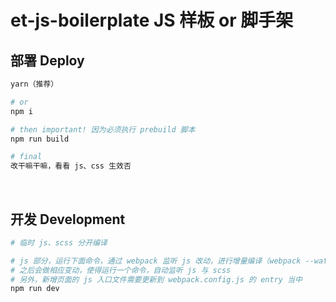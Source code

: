 # et-js-boilerplate JS 样板 or 脚手架

## 部署 Deploy

```sh
yarn（推荐）

# or
npm i

# then important! 因为必须执行 prebuild 脚本
npm run build

# final
改干嘛干嘛，看看 js、css 生效否
```

<br />

## 开发 Development
```sh
# 临时 js、scss 分开编译

# js 部分，运行下面命令，通过 webpack 监听 js 改动，进行增量编译（webpack --watch 也是在内存中还是直接被编译到 dist？）
# 之后会做相应变动，使得运行一个命令，自动监听 js 与 scss
# 另外，新增页面的 js 入口文件需要更新到 webpack.config.js 的 entry 当中
npm run dev

```